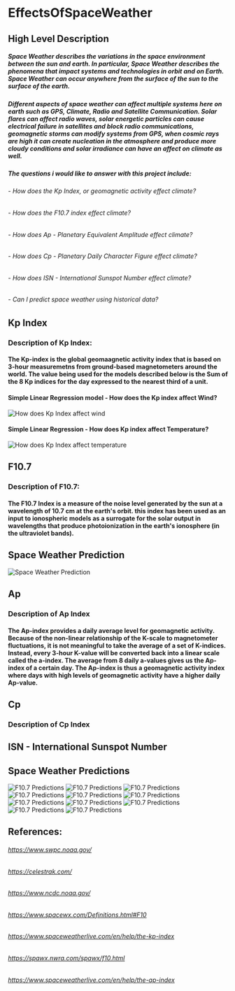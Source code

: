 # EffectsOfSpaceWeather
## High Level Description
##### Space Weather describes the variations in the space environment between the sun and earth. In particular, Space Weather describes the phenomena that impact systems and technologies in orbit and on Earth. Space Weather can occur anywhere from the surface of the sun to the surface of the earth. 
##### Different aspects of space weather can affect multiple systems here on earth such as GPS, Climate, Radio and Satellite Communication. Solar flares can affect radio waves, solar energetic particles can cause electrical failure in satellites and block radio communications, geomagnetic storms can modify systems from GPS, when cosmic rays are high it can create nucleation in the atmosphere and produce more cloudy conditions and solar irradiance can have an affect on climate as well. 
##### The questions i would like to answer with this project include:  
###### - How does the Kp Index, or geomagnetic activity effect climate? 
###### - How does the F10.7 index effect climate? 
###### - How does Ap - Planetary Equivalent Amplitude effect climate? 
###### - How does Cp - Planetary Daily Character Figure effect climate? 
###### - How does ISN - International Sunspot Number effect climate? 
###### - Can I predict space weather using historical data? 

## Kp Index 
### Description of Kp Index: 
#### The Kp-index is the global geomaagnetic activity index that is based on 3-hour measuremetns from ground-based magnetometers around the world. The value being used for the models described below is the Sum of the 8 Kp indices for the day expressed to the nearest third of a unit.
#### Simple Linear Regression model - How does the Kp index affect Wind? 

<img src="https://github.com/heatherholcomb/EffectsOfSpaceWeather/blob/master/Images/SimpleLinearRegressionWindKp.png" alt="How does Kp Index affect wind" title="How does Kp index affect wind" />

#### Simple Linear Regression - How does Kp index affect Temperature? 
<img src="https://github.com/heatherholcomb/EffectsOfSpaceWeather/blob/master/Images/SimpleLinearRegressionTempKp.png" alt="How does Kp Index affect temperature" title="How does Kp index affect temperature" />

## F10.7
### Description of F10.7: 
#### The F10.7 Index is a measure of the noise level generated by the sun at a wavelength of 10.7 cm at the earth's orbit. this index has been used as an input to ionospheric models as a surrogate for the solar output in wavelengths that produce photoionization in the earth's ionosphere (in the ultraviolet bands).
## Space Weather Prediction

<img src="https://github.com/heatherholcomb/EffectsOfSpaceWeather/blob/master/Images/SpaceWeatherPred.png" alt="Space Weather Prediction" title="Space Weather Prediction" />

## Ap 
### Description of Ap Index 
#### The Ap-index provides a daily average level for geomagnetic activity. Because of the non-linear relationship of the K-scale to magnetometer fluctuations, it is not meaningful to take the average of a set of K-indices. Instead, every 3-hour K-value will be converted back into a linear scale called the a-index. The average from 8 daily a-values gives us the Ap-index of a certain day. The Ap-index is thus a geomagnetic activity index where days with high levels of geomagnetic activity have a higher daily Ap-value.

## Cp
### Description of Cp Index 
#### 

## ISN - International Sunspot Number

## Space Weather Predictions
<img src="https://github.com/heatherholcomb/EffectsOfSpaceWeather/blob/master/Images/F107Predictions.png" alt="F10.7 Predictions" title="F10.7 Predictions" />

<img src="https://github.com/heatherholcomb/EffectsOfSpaceWeather/blob/master/Images/F107TimeSeries1.png" alt="F10.7 Predictions" title="F10.7 Predictions" />

<img src="https://github.com/heatherholcomb/EffectsOfSpaceWeather/blob/master/Images/F107TimeSeries2.png" alt="F10.7 Predictions" title="F10.7 Predictions" />

<img src="https://github.com/heatherholcomb/EffectsOfSpaceWeather/blob/master/Images/F107AutoCorrelation.png" alt="F10.7 Predictions" title="F10.7 Predictions" />

<img src="https://github.com/heatherholcomb/EffectsOfSpaceWeather/blob/master/Images/F107PartialAutoCorrelation.png" alt="F10.7 Predictions" title="F10.7 Predictions" />

<img src="https://github.com/heatherholcomb/EffectsOfSpaceWeather/blob/master/Images/F107SARIMAXModel1.png" alt="F10.7 Predictions" title="F10.7 Predictions" />

<img src="https://github.com/heatherholcomb/EffectsOfSpaceWeather/blob/master/Images/F107SARIMAXModel2.png" alt="F10.7 Predictions" title="F10.7 Predictions" />

<img src="https://github.com/heatherholcomb/EffectsOfSpaceWeather/blob/master/Images/F107Predictions2.png" alt="F10.7 Predictions" title="F10.7 Predictions" />

<img src="https://github.com/heatherholcomb/EffectsOfSpaceWeather/blob/master/Images/F107MSE.png" alt="F10.7 Predictions" title="F10.7 Predictions" />

<img src="https://github.com/heatherholcomb/EffectsOfSpaceWeather/blob/master/Images/F107RMSE.png" alt="F10.7 Predictions" title="F10.7 Predictions" />

<img src="https://github.com/heatherholcomb/EffectsOfSpaceWeather/blob/master/Images/F107Predictions3.png" alt="F10.7 Predictions" title="F10.7 Predictions" />

## References: 
###### https://www.swpc.noaa.gov/
###### https://celestrak.com/
###### https://www.ncdc.noaa.gov/
###### https://www.spacewx.com/Definitions.html#F10
###### https://www.spaceweatherlive.com/en/help/the-kp-index
###### https://spawx.nwra.com/spawx/f10.html
###### https://www.spaceweatherlive.com/en/help/the-ap-index

